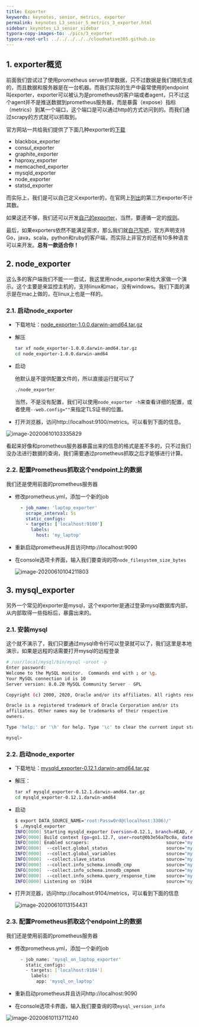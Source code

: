 ```yaml
---
title: Exporter
keywords: keynotes, senior, metrics, exporter
permalink: keynotes_L3_senior_5_metrics_3_exporter.html
sidebar: keynotes_L3_senior_sidebar
typora-copy-images-to: ./pics/3_exporter
typora-root-url: ../../../../../cloudnative365.github.io
---
```


## 1. exporter概览

前面我们尝试过了使用prometheus server抓举数据，只不过数据是我们随机生成的，而且数据和服务器是在一台机器。而我们实际的生产中最常使用的endpoint叫exporter，exporter可以被认为是prometheus的客户端或者agent，只不过这个agent并不是推送数据到prometheus服务器，而是暴露（expose）指标（metrics）到某一个端口，这个端口是可以通过http的方式访问到的。而我们通过scrapy的方式就可以抓取到。

官方网站一共给我们提供了下面几种exporter的[下载](https://prometheus.io/download/)

+ blackbox_exporter
+ consul_exporter
+ graphite_exporter
+ haproxy_exporter
+ memcached_exporter
+ mysqld_exporter
+ node_exporter
+ statsd_exporter

而实际上，我们是可以自己定义exporter的，在官网上[列出](https://prometheus.io/docs/instrumenting/exporters/)的第三方exporter不计其数。

如果这还不够，我们还可以开发[自己的exporter](https://prometheus.io/docs/instrumenting/writing_exporters/)，当然，要遵循一定的[规则](https://prometheus.io/docs/instrumenting/exposition_formats/)。

最后，如果exporters依然不能满足需求，那么我们就[自己写吧](https://prometheus.io/docs/instrumenting/clientlibs/)，官方声明支持Go，java，scala，python和ruby的客户端，而实际上非官方的还有10多种语言可以来开发。**总有一款适合你！**

## 2. node_exporter

这么多的客户端我们不能一一尝试，我这里用node_exporter来给大家做一个演示。这个主要是来监控主机的，支持linux和mac，没有windows。我们下面的演示是在mac上做的，在linux上也是一样的。

### 2.1. 启动node_exporter

+ 下载地址：[node_exporter-1.0.0.darwin-amd64.tar.gz](https://github.com/prometheus/node_exporter/releases/download/v1.0.0/node_exporter-1.0.0.darwin-amd64.tar.gz)

+ 解压

  ``` bash
  tar xf node_exporter-1.0.0.darwin-amd64.tar.gz
  cd node_exporter-1.0.0.darwin-amd64
  ```

+ 启动

  他默认是不提供配置文件的，所以直接运行就可以了

  ``` bash
  ./node_exporter
  ```

  当然，不是没有配置，我们可以使用`node_exporter -h`来查看详细的配置，或者使用`--web.config=""`来指定TLS证书的位置。

+ 打开浏览器，访问http://localhost:9100/metrics。可以看到下面的信息。

![image-20200610103335829](/pages/keynotes/L4_architect/2_monitoring/pics/3_exporter_overview/image-20200610103335829.png)

看起来好像和prometheus服务器暴露出来的信息的格式是差不多的，只不过我们没办法进行数据的查询，我们需要通过prometheus抓取之后才能够进行计算。

### 2.2. 配置Prometheus抓取这个endpoint上的数据

我们还是使用前面的prometheus服务器

+ 修改prometheus.yml，添加一个新的job

  ``` yaml
    - job_name: 'laptop_exporter'
      scrape_interval: 5s
      static_configs:
      - targets: ['localhost:9100']
        labels:
          host: 'my_laptop'
  ```

+ 重新启动prometheus并且访问http://localhost:9090

+ 在console选项卡界面，输入我们要查询的项`node_filesystem_size_bytes`

  ![image-20200610104211803](/pages/keynotes/L4_architect/2_monitoring/pics/3_exporter_overview/image-20200610104211803.png)

## 3. mysql_exporter

另外一个常见的exporter是mysql，这个exporter是通过登录mysql数据库内部，从内部取得一些指标后，暴露出来的。

### 2.1. 安装mysql

这个就不演示了，我们只要通过mysql命令行可以登录就可以了，我们这里是本地演示，如果是远程的话需要打开mysql的远程登录

``` bash
# /usr/local/mysql/bin/mysql -uroot -p
Enter password:
Welcome to the MySQL monitor.  Commands end with ; or \g.
Your MySQL connection id is 10
Server version: 8.0.20 MySQL Community Server - GPL

Copyright (c) 2000, 2020, Oracle and/or its affiliates. All rights reserved.

Oracle is a registered trademark of Oracle Corporation and/or its
affiliates. Other names may be trademarks of their respective
owners.

Type 'help;' or '\h' for help. Type '\c' to clear the current input statement.

mysql> 
```

### 2.2. 启动node_exporter

+ 下载地址：[mysqld_exporter-0.12.1.darwin-amd64.tar.gz](https://github.com/prometheus/mysqld_exporter/releases/download/v0.12.1/mysqld_exporter-0.12.1.darwin-amd64.tar.gz)

+ 解压：

  ``` bash
  tar xf mysqld_exporter-0.12.1.darwin-amd64.tar.gz
  cd mysqld_exporter-0.12.1.darwin-amd64
  ```

+ 启动

  ``` bash
  $ export DATA_SOURCE_NAME='root:Passw0rd@(localhost:3306)/'
  $ ./mysqld_exporter
  INFO[0000] Starting mysqld_exporter (version=0.12.1, branch=HEAD, revision=48667bf7c3b438b5e93b259f3d17b70a7c9aff96)  source="mysqld_exporter.go:257"
  INFO[0000] Build context (go=go1.12.7, user=root@0b3e56a7bc0a, date=20190729-12:36:41)  source="mysqld_exporter.go:258"
  INFO[0000] Enabled scrapers:                             source="mysqld_exporter.go:269"
  INFO[0000]  --collect.global_status                      source="mysqld_exporter.go:273"
  INFO[0000]  --collect.global_variables                   source="mysqld_exporter.go:273"
  INFO[0000]  --collect.slave_status                       source="mysqld_exporter.go:273"
  INFO[0000]  --collect.info_schema.innodb_cmp             source="mysqld_exporter.go:273"
  INFO[0000]  --collect.info_schema.innodb_cmpmem          source="mysqld_exporter.go:273"
  INFO[0000]  --collect.info_schema.query_response_time    source="mysqld_exporter.go:273"
  INFO[0000] Listening on :9104                            source="mysqld_exporter.go:283"
  ```

+ 打开浏览器，访问http://localhost:9104/metrics，可以看到下面的信息

  ![image-20200610113154431](/pages/keynotes/L4_architect/2_monitoring/pics/3_exporter_overview/image-20200610113154431.png)

### 2.3. 配置Prometheus抓取这个endpoint上的数据

我们还是使用前面的prometheus服务器

+ 修改prometheus.yml，添加一个新的job

  ``` bash
    - job_name: 'mysql_on_laptop_exporter'
      static_configs:
      - targets: ['localhost:9104']
        labels:
          app: 'mysql_on_laptop'
  ```

- 重新启动prometheus并且访问http://localhost:9090

+ 在console选项卡界面，输入我们要查询的项`mysql_version_info`

![image-20200610113711240](/pages/keynotes/L4_architect/2_monitoring/pics/3_exporter_overview/image-20200610113711240.png)